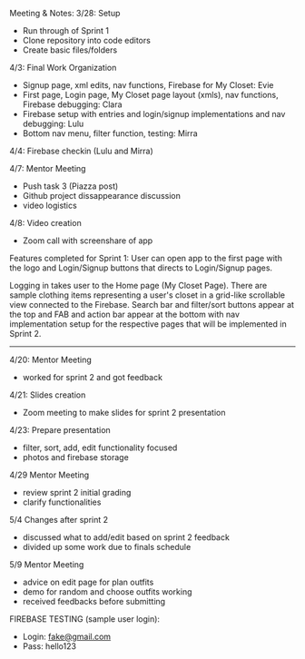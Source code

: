 Meeting & Notes:
3/28: Setup
- Run through of Sprint 1
- Clone repository into code editors
- Create basic files/folders

4/3: Final Work Organization
- Signup page, xml edits, nav functions, Firebase for My Closet: Evie
- First page, Login page, My Closet page layout (xmls), nav functions, Firebase debugging: Clara
- Firebase setup with entries and login/signup implementations and nav debugging: Lulu
- Bottom nav menu, filter function, testing: Mirra

4/4: Firebase checkin (Lulu and Mirra)

4/7: Mentor Meeting
- Push task 3 (Piazza post)
- Github project dissappearance discussion
- video logistics

4/8: Video creation
- Zoom call with screenshare of app

Features completed for Sprint 1:
User can open app to the first page with the logo and Login/Signup buttons that directs to Login/Signup pages. 

Logging in takes user to the Home page (My Closet Page). There are sample clothing items representing a user's closet in a grid-like scrollable view connected to the Firebase. Search bar and filter/sort buttons appear at the top and FAB and action bar appear at the bottom with nav implementation setup for the respective pages that will be implemented in Sprint 2.
_________________
4/20: Mentor Meeting
- worked for sprint 2 and got feedback

4/21: Slides creation
- Zoom meeting to make slides for sprint 2 presentation

4/23: Prepare presentation
- filter, sort, add, edit functionality focused
- photos and firebase storage

4/29 Mentor Meeting
- review sprint 2 initial grading
- clarify functionalities

5/4 Changes after sprint 2
- discussed what to add/edit based on sprint 2 feedback
- divided up some work due to finals schedule

5/9 Mentor Meeting
- advice on edit page for plan outfits
- demo for random and choose outfits working
- received feedbacks before submitting


FIREBASE TESTING
(sample user login):
- Login: fake@gmail.com
- Pass: hello123
